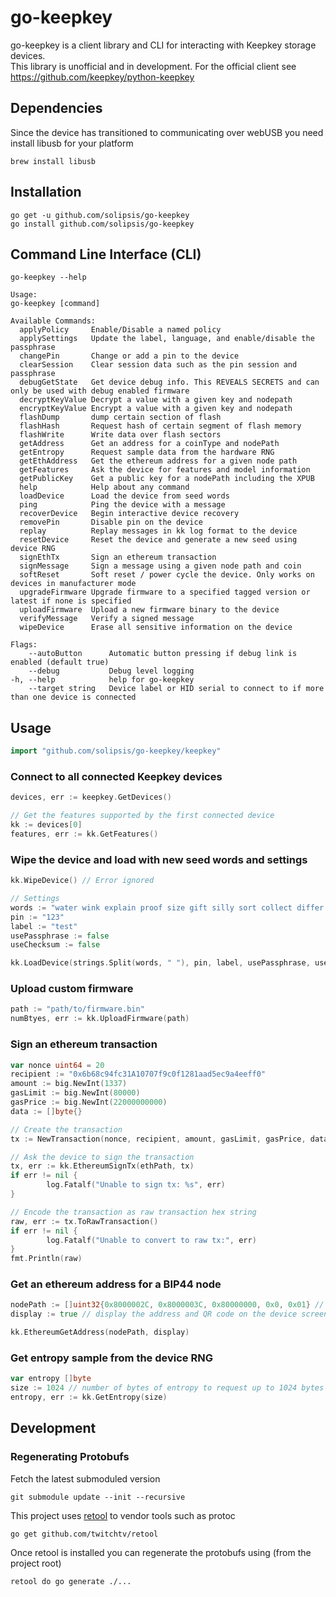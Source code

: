 # go-keepkey #

go-keepkey is a client library and CLI for interacting with Keepkey storage devices.  
This library is unofficial and in development. For the official client see https://github.com/keepkey/python-keepkey

## Dependencies ##
Since the device has transitioned to communicating over webUSB you need install libusb for your platform
	
	brew install libusb

## Installation ##


	go get -u github.com/solipsis/go-keepkey
	go install github.com/solipsis/go-keepkey
  
## Command Line Interface (CLI) ##
  ```
go-keepkey --help

Usage:
  go-keepkey [command]

Available Commands:
    applyPolicy     Enable/Disable a named policy
    applySettings   Update the label, language, and enable/disable the passphrase
    changePin       Change or add a pin to the device
    clearSession    Clear session data such as the pin session and passphrase
    debugGetState   Get device debug info. This REVEALS SECRETS and can only be used with debug enabled firmware
    decryptKeyValue Decrypt a value with a given key and nodepath
    encryptKeyValue Encrypt a value with a given key and nodepath
    flashDump       dump certain section of flash
    flashHash       Request hash of certain segment of flash memory
    flashWrite      Write data over flash sectors
    getAddress      Get an address for a coinType and nodePath
    getEntropy      Request sample data from the hardware RNG
    getEthAddress   Get the ethereum address for a given node path
    getFeatures     Ask the device for features and model information
    getPublicKey    Get a public key for a nodePath including the XPUB
    help            Help about any command
    loadDevice      Load the device from seed words
    ping            Ping the device with a message
    recoverDevice   Begin interactive device recovery
    removePin       Disable pin on the device
    replay          Replay messages in kk log format to the device
    resetDevice     Reset the device and generate a new seed using device RNG
    signEthTx       Sign an ethereum transaction
    signMessage     Sign a message using a given node path and coin
    softReset       Soft reset / power cycle the device. Only works on devices in manufacturer mode
    upgradeFirmware Upgrade firmware to a specified tagged version or latest if none is specified
    uploadFirmware  Upload a new firmware binary to the device
    verifyMessage   Verify a signed message
    wipeDevice      Erase all sensitive information on the device

Flags:
      --autoButton      Automatic button pressing if debug link is enabled (default true)
      --debug           Debug level logging
  -h, --help            help for go-keepkey
      --target string   Device label or HID serial to connect to if more than one device is connected

``` 

## Usage ##

```go
import "github.com/solipsis/go-keepkey/keepkey"
```

### Connect to all connected Keepkey devices ###

```go
devices, err := keepkey.GetDevices()

// Get the features supported by the first connected device
kk := devices[0]
features, err := kk.GetFeatures()
```

### Wipe the device and load with new seed words and settings ###

```go
kk.WipeDevice() // Error ignored

// Settings
words := "water wink explain proof size gift silly sort collect differ anger yard"
pin := "123"
label := "test"
usePassphrase := false
useChecksum := false 

kk.LoadDevice(strings.Split(words, " "), pin, label, usePassphrase, useChecksum)
```
### Upload custom firmware ###
```go
path := "path/to/firmware.bin"
numBtyes, err := kk.UploadFirmware(path)
```

### Sign an ethereum transaction ###
```go
var nonce uint64 = 20
recipient := "0x6b68c94fc31A10707f9c0f1281aad5ec9a4eeff0" 
amount := big.NewInt(1337)   
gasLimit := big.NewInt(80000)
gasPrice := big.NewInt(22000000000)
data := []byte{}

// Create the transaction
tx := NewTransaction(nonce, recipient, amount, gasLimit, gasPrice, data)                                                     

// Ask the device to sign the transaction
tx, err := kk.EthereumSignTx(ethPath, tx)                                                                                                                                                                                           
if err != nil {                                                                                                                                                                                                                     
        log.Fatalf("Unable to sign tx: %s", err)                                                                                                                                                                                      
}   

// Encode the transaction as raw transaction hex string															     
raw, err := tx.ToRawTransaction()                                                                                                                                                                                                   
if err != nil {                                                                                                                                                                                                                     
        log.Fatalf("Unable to convert to raw tx:", err)                                                                                                                                                                                
}      
fmt.Println(raw)
```

### Get an ethereum address for a BIP44 node ###
```go
nodePath := []uint32{0x8000002C, 0x8000003C, 0x80000000, 0x0, 0x01} // m/44'/60'/0'/0/1
display := true // display the address and QR code on the device screen

kk.EthereumGetAddress(nodePath, display)
```

### Get entropy sample from the device RNG ###
```go
var entropy []byte
size := 1024 // number of bytes of entropy to request up to 1024 bytes
entropy, err := kk.GetEntropy(size)
```

## Development ##

### Regenerating Protobufs ###

Fetch the latest submoduled version

	git submodule update --init --recursive

This project uses [retool](https://github.com/twitchtv/retool) to vendor tools such as protoc

	go get github.com/twitchtv/retool
	
Once retool is installed you can regenerate the protobufs using (from the project root)

	retool do go generate ./...
